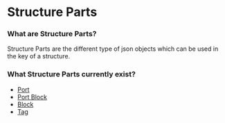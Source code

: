# Structure Parts

### What are Structure Parts?

Structure Parts are the different type of json objects which can be used in the key of a structure.

### What Structure Parts currently exist?

- [Port](./port)
- [Port Block](./port_block)
- [Block](./block)
- [Tag](./tag)